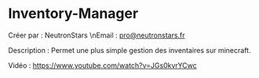 # Inventory-Manager

Créer par   : NeutronStars
\nEmail       : pro@neutronstars.fr

Description : Permet une plus simple gestion des inventaires sur minecraft.

Vidéo       : https://www.youtube.com/watch?v=JGs0kvrYCwc
